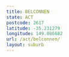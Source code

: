 ```yaml
---
title: BELCONNEN
state: ACT
postcode: 2617
latitude: -35.231279
longitude: 149.086682
url: /act/belconnen/
layout: suburb
---
```

